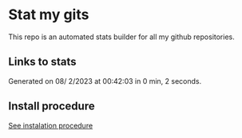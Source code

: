 # Stat my gits

This repo is an automated stats builder for all my github repositories.

## Links to stats


Generated on 08/ 2/2023 at 00:42:03 in 0 min, 2 seconds.

## Install procedure

[See instalation procedure](./src/install.md)
